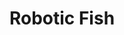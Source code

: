---
layout: page
title: Robotic Fish
description: with background image
img: assets/img/robotic_fish.gif
importance: 1
category: robotics
related_publications: fasle
redirect: https://youtu.be/Ezket3g-n5Y?si=cZPVqTnRp2s5RMqw
---